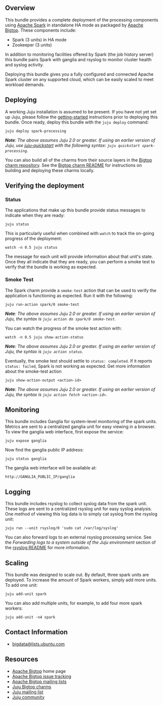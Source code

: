 <!--
  Licensed to the Apache Software Foundation (ASF) under one or more
  contributor license agreements.  See the NOTICE file distributed with
  this work for additional information regarding copyright ownership.
  The ASF licenses this file to You under the Apache License, Version 2.0
  (the "License"); you may not use this file except in compliance with
  the License.  You may obtain a copy of the License at

       http://www.apache.org/licenses/LICENSE-2.0

  Unless required by applicable law or agreed to in writing, software
  distributed under the License is distributed on an "AS IS" BASIS,
  WITHOUT WARRANTIES OR CONDITIONS OF ANY KIND, either express or implied.
  See the License for the specific language governing permissions and
  limitations under the License.
-->
## Overview

This bundle provides a complete deployment of the processing components using
[Apache Spark](https://spark.apache.org/) in standalone HA mode as packaged
by [Apache Bigtop](http://bigtop.apache.org/).
These components include:

  * Spark (3 units) in HA mode
  * Zookeeper (3 units)

In addition to monitoring facilities offered by Spark (the job history server)
this bundle pairs Spark with ganglia and rsyslog to monitor cluster health
and syslog activity.

Deploying this bundle gives you a fully configured and connected Apache Spark
cluster on any supported cloud, which can be easily scaled to meet workload
demands.


## Deploying

A working Juju installation is assumed to be present. If you have not yet set
up Juju, please follow the [getting-started][] instructions
prior to deploying this bundle. Once ready, deploy this bundle with the
`juju deploy` command:

    juju deploy spark-processing

_**Note**: The above assumes Juju 2.0 or greater. If using an earlier version
of Juju, use [juju-quickstart](https://launchpad.net/juju-quickstart) with the
following syntax: `juju quickstart spark-processing`._

You can also build all of the charms from their source layers in the
[Bigtop charm repository][].  See the [Bigtop charm README][] for instructions
on building and deploying these charms locally.

[getting-started]: https://jujucharms.com/docs/2.0/getting-started
[Bigtop charm repository]: https://github.com/apache/bigtop/tree/master/bigtop-packages/src/charm
[Bigtop charm README]: https://github.com/apache/bigtop/blob/master/bigtop-packages/src/charm/README.md

## Verifying the deployment

### Status
The applications that make up this bundle provide status messages to
indicate when they are ready:

    juju status

This is particularly useful when combined with `watch` to track the on-going
progress of the deployment:

    watch -n 0.5 juju status

The message for each unit will provide information about that unit's state.
Once they all indicate that they are ready, you can perform a smoke test
to verify that the bundle is working as expected.

### Smoke Test
The Spark charm provide a `smoke-test` action that can be used to verify the
application is functioning as expected. Run it with the following:

    juju run-action spark/0 smoke-test

_**Note**: The above assumes Juju 2.0 or greater. If using an earlier version
of Juju, the syntax is `juju action do spark/0 smoke-test`._

You can watch the progress of the smoke test action with:

    watch -n 0.5 juju show-action-status

_**Note**: The above assumes Juju 2.0 or greater. If using an earlier version
of Juju, the syntax is `juju action status`._

Eventually, the smoke test should settle to `status: completed`.  If
it reports `status: failed`, Spark is not working as expected. Get
more information about the smoke-test action

    juju show-action-output <action-id>

_**Note**: The above assumes Juju 2.0 or greater. If using an earlier version
of Juju, the syntax is `juju action fetch <action-id>`._


## Monitoring

This bundle includes Ganglia for system-level monitoring of the spark units.
Metrics are sent to a centralized ganglia unit for easy viewing in a browser.
To view the ganglia web interface, first expose the service:

    juju expose ganglia

Now find the ganglia public IP address:

    juju status ganglia

The ganglia web interface will be available at:

    http://GANGLIA_PUBLIC_IP/ganglia


## Logging

This bundle includes rsyslog to collect syslog data from the spark unit. These
logs are sent to a centralized rsyslog unit for easy syslog analysis. One
method of viewing this log data is to simply cat syslog from the rsyslog unit:

    juju run --unit rsyslog/0 'sudo cat /var/log/syslog'

You can also forward logs to an external rsyslog processing service. See
the *Forwarding logs to a system outside of the Juju environment* section of
the [rsyslog README](https://jujucharms.com/rsyslog/) for more information.


## Scaling

This bundle was designed to scale out. By default, three spark units are
deployed. To increase the amount of Spark workers, simply add more units. To
add one unit:

    juju add-unit spark

You can also add multiple units, for example, to add four more spark workers:

    juju add-unit -n4 spark


## Contact Information

- <bigdata@lists.ubuntu.com>


## Resources

- [Apache Bigtop](http://bigtop.apache.org/) home page
- [Apache Bigtop issue tracking](http://bigtop.apache.org/issue-tracking.html)
- [Apache Bigtop mailing lists](http://bigtop.apache.org/mail-lists.html)
- [Juju Bigtop charms](https://jujucharms.com/q/apache/bigtop)
- [Juju mailing list](https://lists.ubuntu.com/mailman/listinfo/juju)
- [Juju community](https://jujucharms.com/community)
